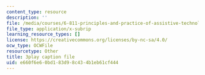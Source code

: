 ```yaml
---
content_type: resource
description: ''
file: /media/courses/6-811-principles-and-practice-of-assistive-technology-fall-2014/e660f6e60bd183d98c434b1eb61cf444_x18bMLW4eO4.srt
file_type: application/x-subrip
learning_resource_types: []
license: https://creativecommons.org/licenses/by-nc-sa/4.0/
ocw_type: OCWFile
resourcetype: Other
title: 3play caption file
uid: e660f6e6-0bd1-83d9-8c43-4b1eb61cf444
---
```

